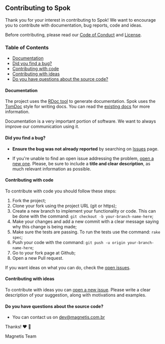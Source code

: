 ## Contributing to Spok

Thank you for your interest in contributing to Spok! We want to encourage you
to contribute with documentation, bug reports, code and ideas.

Before contributing, please read our [Code of Conduct](CODE_OF_CONDUCT.md) and [License](LICENSE.txt).

### Table of Contents

* [Documentation](#documentation)
* [Did you find a bug?](#did-you-find-a-bug)
* [Contributing with code](#contributing-with-code)
* [Contributing with ideas](#contributing-with-ideas)
* [Do you have questions about the source code?](#do-you-have-questions-about-the-source-code)


#### **Documentation**

The project uses the [RDoc tool](https://ruby.github.io/rdoc/) to generate documentation.
Spok uses the [TomDoc](http://tomdoc.org/) style for writing docs. You can read
the [existing docs](https://www.rubydoc.info/gems/spok/) for more information.

Documentation is a very important portion of software. We want to always improve
our communication using it.

#### **Did you find a bug?**

* **Ensure the bug was not already reported** by searching on [Issues](https://github.com/magnetis/spok/issues) page.

* If you're unable to find an open issue addressing the problem, [open a new one](https://github.com/magnetis/spok/issues/new). Please, be sure to include a **title and clear description**, as much relevant information as possible.

#### **Contributing with code**

To contribute with code you should follow these steps:

1. Fork the project;
2. Clone your fork using the project URL (git or https);
3. Create a new branch to implement your functionality or code. This can be done with the command: `git checkout -b your-branch-name-here`;
4. Make your changes and add a new commit with a clear message saying why this change is being made;
5. Make sure the tests are passing. To run the tests use the command: `rake spec`;
5. Push your code with the command: `git push -u origin your-branch-name-here`;
6. Go to your fork page at Github;
7. Open a new Pull request.

If you want ideas on what you can do, check the
[open issues](https://github.com/magnetis/spok/issues).

#### **Contributing with ideas**

To contribute with ideas you can
[open a new issue](https://github.com/magnetis/spok/issues/new). Please write a
clear description of your suggestion, along with motivations and examples.

#### **Do you have questions about the source code?**

* You can contact us on dev@magnetis.com.br

Thanks! :heart: :tada:

Magnetis Team
